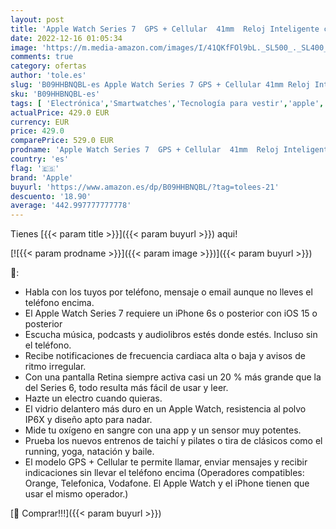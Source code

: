 ```yaml
---
layout: post
title: 'Apple Watch Series 7  GPS + Cellular  41mm  Reloj Inteligente con Caja de Aluminio en Azul - Correa Deportiva en Color Abismo - Talla única. Monitor de entreno  Resistencia alagua'
date: 2022-12-16 01:05:34
image: 'https://m.media-amazon.com/images/I/41QKfFOl9bL._SL500_._SL400_.jpg'
comments: true
category: ofertas
author: 'tole.es'
slug: 'B09HHBNQBL-es Apple Watch Series 7 GPS + Cellular 41mm Reloj Inteligente...'
sku: 'B09HHBNQBL-es'
tags: [ 'Electrónica','Smartwatches','Tecnología para vestir','apple','🇪🇸', ]
actualPrice: 429.0 EUR
currency: EUR
price: 429.0
comparePrice: 529.0 EUR
prodname: 'Apple Watch Series 7  GPS + Cellular  41mm  Reloj Inteligente con Caja de Aluminio en Azul - Correa Deportiva en Color Abismo - Talla única. Monitor de entreno  Resistencia alagua'
country: 'es'
flag: '🇪🇸'
brand: 'Apple'
buyurl: 'https://www.amazon.es/dp/B09HHBNQBL/?tag=tolees-21'
descuento: '18.90'
average: '442.997777777778'
---
```


Tienes [{{< param title >}}]({{< param buyurl >}}) aqui!

[![{{< param prodname >}}]({{< param image >}})]({{< param buyurl >}})

🔎:

- Habla con los tuyos por teléfono, mensaje o email aunque no lleves el teléfono encima.
- El Apple Watch Series 7 requiere un iPhone 6s o posterior con iOS 15 o posterior
- Escucha música, podcasts y audiolibros estés donde estés. Incluso sin el teléfono.
- Recibe notificaciones de frecuencia cardiaca alta o baja y avisos de ritmo irregular.
- Con una pantalla Retina siempre activa casi un 20 % más grande que la del Series 6, todo resulta más fácil de usar y leer.
- Hazte un electro cuando quieras.
- El vidrio delantero más duro en un Apple Watch, resistencia al polvo IP6X y diseño apto para nadar.
- Mide tu oxígeno en sangre con una app y un sensor muy potentes.
- Prueba los nuevos entrenos de taichí y pilates o tira de clásicos como el running, yoga, natación y baile.
- El modelo GPS + Cellular te permite llamar, enviar mensajes y recibir indicaciones sin llevar el teléfono encima (Operadores compatibles: Orange, Telefonica, Vodafone. El Apple Watch y el iPhone tienen que usar el mismo operador.)

[🛒 Comprar!!!]({{< param buyurl >}})
